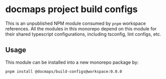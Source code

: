 # docmaps project build configs

This is an unpublished NPM module consumed by `pnpm` workspace references.
All the modules in this monorepo depend on this module for their
shared typescript configurations, including tsconfig, lint configs, etc.

## Usage

This module can be installed into a new monorepo package by:

```
pnpm install @docmaps/build-configs@workspace:0.0.0
```
